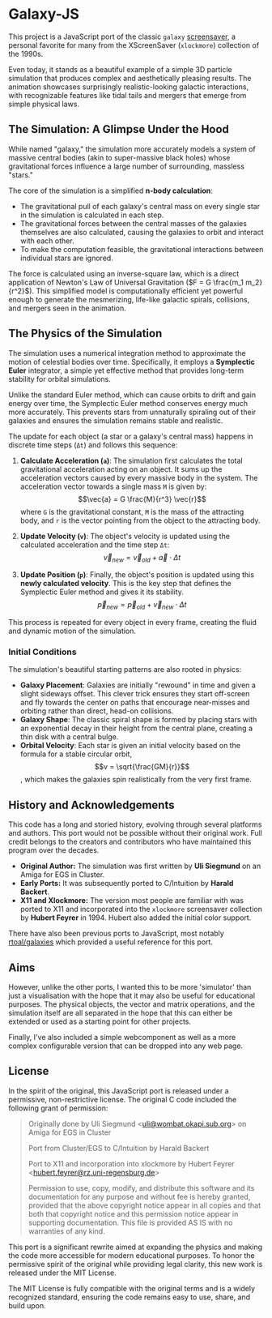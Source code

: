 # Galaxy-JS

This project is a JavaScript port of the classic `galaxy` [screensaver](https://github.com/Zygo/xscreensaver/blob/master/hacks/galaxy.c),
a personal favorite for many from the XScreenSaver (`xlockmore`) collection of the 1990s.

Even today, it stands as a beautiful example of a simple 3D particle simulation that produces complex and aesthetically pleasing results. The animation showcases surprisingly realistic-looking galactic interactions, with recognizable features like tidal tails and mergers that emerge from simple physical laws.

## The Simulation: A Glimpse Under the Hood

While named "galaxy," the simulation more accurately models a system of massive central bodies (akin to super-massive black holes) whose gravitational forces influence a large number of surrounding, massless "stars."

The core of the simulation is a simplified **n-body calculation**:

- The gravitational pull of each galaxy's central mass on every single star in the simulation is calculated in each step.
- The gravitational forces between the central masses of the galaxies themselves are also calculated, causing the galaxies to orbit and interact with each other.
- To make the computation feasible, the gravitational interactions between individual stars are ignored.

The force is calculated using an inverse-square law, which is a direct application of Newton's Law of Universal Gravitation ($F = G \frac{m_1 m_2}{r^2}$). This simplified model is computationally efficient yet powerful enough to generate the mesmerizing, life-like galactic spirals, collisions, and mergers seen in the animation.

## The Physics of the Simulation

The simulation uses a numerical integration method to approximate the motion of celestial bodies over time. Specifically, it employs a **Symplectic Euler** integrator, a simple yet effective method that provides long-term stability for orbital simulations.

Unlike the standard Euler method, which can cause orbits to drift and gain energy over time, the Symplectic Euler method conserves energy much more accurately. This prevents stars from unnaturally spiraling out of their galaxies and ensures the simulation remains stable and realistic.

The update for each object (a star or a galaxy's central mass) happens in discrete time steps (`Δt`) and follows this sequence:

1. **Calculate Acceleration (`a`)**: The simulation first calculates the total gravitational acceleration acting on an object. It sums up the acceleration vectors caused by every massive body in the system. The acceleration vector towards a single mass `M` is given by:
   $$\vec{a} = G \frac{M}{r^3} \vec{r}$$
   where `G` is the gravitational constant, `M` is the mass of the attracting body, and `r` is the vector pointing from the object to the attracting body.

2. **Update Velocity (`v`)**: The object's velocity is updated using the calculated acceleration and the time step `Δt`:
   $$\vec{v}_{new} = \vec{v}_{old} + \vec{a} \cdot \Delta t$$

3. **Update Position (`p`)**: Finally, the object's position is updated using this **newly calculated velocity**. This is the key step that defines the Symplectic Euler method and gives it its stability.
   $$\vec{p}_{new} = \vec{p}_{old} + \vec{v}_{new} \cdot \Delta t$$

This process is repeated for every object in every frame, creating the fluid and dynamic motion of the simulation.

### Initial Conditions

The simulation's beautiful starting patterns are also rooted in physics:

- **Galaxy Placement**: Galaxies are initially "rewound" in time and given a slight sideways offset. This clever trick ensures they start off-screen and fly towards the center on paths that encourage near-misses and orbiting rather than direct, head-on collisions.
- **Galaxy Shape**: The classic spiral shape is formed by placing stars with an exponential decay in their height from the central plane, creating a thin disk with a central bulge.
- **Orbital Velocity**: Each star is given an initial velocity based on the formula for a stable circular orbit, $$v = \sqrt{\frac{GM}{r}}$$, which makes the galaxies spin realistically from the very first frame.

## History and Acknowledgements

This code has a long and storied history, evolving through several platforms and authors. This port would not be possible without their original work. Full credit belongs to the creators and contributors who have maintained this program over the decades.

- **Original Author:** The simulation was first written by **Uli Siegmund** on an Amiga for EGS in Cluster.
- **Early Ports:** It was subsequently ported to C/Intuition by **Harald Backert**.
- **X11 and Xlockmore:** The version most people are familiar with was ported to X11 and incorporated into the `xlockmore` screensaver collection by **Hubert Feyrer** in 1994. Hubert also added the initial color support.

There have also been previous ports to JavaScript, most notably [rtoal/galaxies](https://github.com/rtoal/galaxies) which provided a useful reference for this port.

## Aims

However, unlike the other ports, I wanted this to be more 'simulator' than just a visualisation with the hope that it may also be useful for educational purposes. The physical objects, the
vector and matrix operations, and the simulation itself are all separated in the hope that this can either be extended or used as a starting point for other projects.

Finally, I've also included a simple webcomponent as well as a more complex configurable version that can be dropped into any web page.

## License

In the spirit of the original, this JavaScript port is released under a permissive, non-restrictive license. The original C code included the following grant of permission:

> Originally done by Uli Siegmund &lt;uli@wombat.okapi.sub.org&gt; on Amiga for EGS in Cluster
>
> Port from Cluster/EGS to C/Intuition by Harald Backert
>
> Port to X11 and incorporation into xlockmore by Hubert Feyrer &lt;hubert.feyrer@rz.uni-regensburg.de&gt;
>
> Permission to use, copy, modify, and distribute this software and its documentation for any purpose and without fee is hereby granted, provided that the above copyright notice appear in all copies and that both that copyright notice and this permission notice appear in supporting documentation. This file is provided AS IS with no warranties of any kind.

This port is a significant rewrite aimed at expanding the physics and making the code more accessible for modern educational purposes. To honor the permissive spirit of the original while providing legal clarity, this new work is released under the MIT License.

The MIT License is fully compatible with the original terms and is a widely recognized standard, ensuring the code remains easy to use, share, and build upon.
